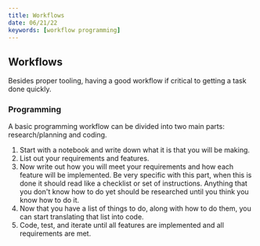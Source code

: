 ```yaml
---
title: Workflows
date: 06/21/22
keywords: [workflow programming]
---
```

## Workflows

Besides proper tooling, having a good workflow if critical to getting a task done quickly.

### Programming

A basic programming workflow can be divided into two main parts: research/planning and coding.

1. Start with a notebook and write down what it is that you will be making.
1. List out your requirements and features.
1. Now write out how you will meet your requirements and how each feature will be implemented. Be very specific with this part, when this is done it should read like a checklist or set of instructions. Anything that you don't know how to do yet should be researched until you think you know how to do it. 
1. Now that you have a list of things to do, along with how to do them, you can start translating that list into code. 
1. Code, test, and iterate until all features are implemented and all requirements are met.
